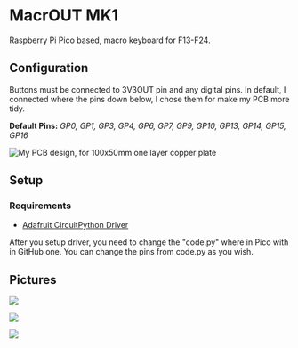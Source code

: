 # MacrOUT MK1

Raspberry Pi Pico based, macro keyboard for F13-F24.

## Configuration

Buttons must be connected to 3V3OUT pin and any digital pins. In default, I connected where the pins down below, I chose them for make my PCB more tidy.

**Default Pins:** _GP0, GP1, GP3, GP4, GP6, GP7, GP9, GP10, GP13, GP14, GP15, GP16_

![My PCB design, for 100x50mm one layer copper plate](https://user-images.githubusercontent.com/70312743/222145856-87ac37a0-db8d-4cfd-b09b-9b4d7018bba1.png)

## Setup

### Requirements

*   [Adafruit CircuitPython Driver](https://circuitpython.org/board/raspberry_pi_pico/)

After you setup driver, you need to change the "code.py" where in Pico with in GitHub one. You can change the pins from code.py as you wish. 

<!--- Don't upload the pdf to Raspberry Pi Pico, you can print the pdf file to a coated paper and make your own PCB at home.  --->
## Pictures

![](https://user-images.githubusercontent.com/70312743/222154088-5d57a958-5b8c-4ff2-a086-e8e1aeb22975.JPG)

![](https://user-images.githubusercontent.com/70312743/222154087-ea752fe5-423b-4a17-b048-b385952c18ee.JPG)

![](https://user-images.githubusercontent.com/70312743/222154089-e8865f76-0378-4048-92f7-daa14ee4a9dc.JPG)
